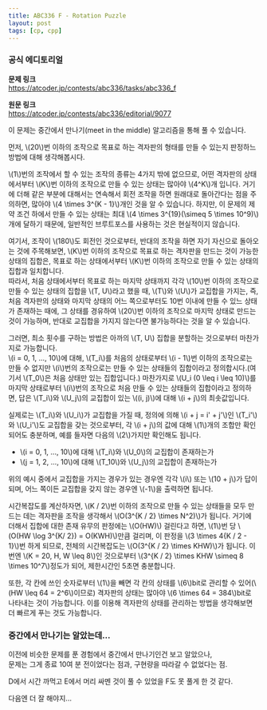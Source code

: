 ```yaml
---
title: ABC336 F - Rotation Puzzle
layout: post
tags: [cp, cpp]
---
```

### 공식 에디토리얼

**문제 링크**  
<https://atcoder.jp/contests/abc336/tasks/abc336_f>

**원문 링크**  
<https://atcoder.jp/contests/abc336/editorial/9077>

이 문제는 중간에서 만나기(meet in the middle) 알고리즘을 통해 풀 수 있습니다.

먼저, \\(20\\)번 이하의 조작으로 목표로 하는 격자판의 형태를 만들 수 있는지 판정하느 방법에 대해 생각해봅시다.

\\(1\\)번의 조작에서 할 수 있는 조작의 종류는 4가지 밖에 없으므로, 어떤 격자판의 상태에서부터 \\(K\\)번 이하의 조작으로 만들 수 있는 상태는 많아야 \\(4^K\\)개 입니다. 거기에 더해 같은 부분에 대해서는 연속해서 회전 조작을 하면 원래대로 돌아간다는 점을 주의하면, 많아야 \\(4 \times 3^{K - 1}\\)개인 것을 알 수 있습니다. 하지만, 이 문제의 제약 조건 하에서 만들 수 있는 상태는 최대 \\\(4 \times 3^{19}(\simeq 5 \times 10^9)\\)개에 달하기 때문에, 일반적인 브루트포스를 사용하는 것은 현실적이지 않습니다.

여기서, 조작이 \\(180\\)도 회전인 것으로부터, 반대의 조작을 하면 자기 자신으로 돌아오는 것에 주목해보면, \\(K\\)번 이하의 조작으로 목표로 하는 격자판을 만드는 것이 가능한 상태의 집합은, 목표로 하는 상태에서부터 \\(K\\)번 이하의 조작으로 만들 수 있는 상태의 집합과 일치합니다.  
따라서, 처음 상태에서부터 목표로 하는 마지막 상태까지 각각 \\(10\\)번 이하의 조작으로 만들 수 있는 상태의 집합을 \\(T, U\\)라고 했을 때, \\(T\\)와 \\(U\\)가 교집합을 가지는, 즉, 처음 격자판의 상태와 마지막 상태의 어느 쪽으로부터도 10번 이내에 만들 수 있느 상태가 존재하는 때에, 그 상태를 경유하여 \\(20\\)번 이하의 조작으로 마지막 상태로 만드는 것이 가능하며, 반대로 교집합을 가지지 않는다면 불가능하다는 것을 알 수 있습니다.

그러면, 최소 횟수를 구하는 방법은 아까의 \\(T, U\\) 집합을 분할하는 것으로부터 마찬가지로 가능합니다.  
\\(i = 0, 1, ..., 10\\)에 대해, \\(T_i\\)를 처음의 상태로부터 \\(i - 1\\)번 이하의 조작으로는 만들 수 없지만 \\(i\\)번의 조작으로는 만들 수 있는 상태들의 집합이라고 정의합시다.(여기서 \\(T_0\\)은 처음 상태만 있는 집합입니다.) 마찬가지로 \\(U_i (0 \leq i \leq 10)\\)를 마지막 상태로부터 \\(i\\)번의 조작으로 처음 만들 수 있는 상태들의 집합이라고 정의하면, 답은 \\(T_i\\)와 \\(U_j\\)의 교집합이 있는 \\((i, j)\\)에 대해 \\(i + j\\)의 최솟값입니다.

실제로는 \\(T_i\\)와 \\(U_i\\)가 교집합을 가질 때, 정의에 의해 \\(i + j = i' + j'\\)인 \\(T_i'\\)와 \\(U_i'\\)도 교집합을 갖는 것으로부터, 각 \\(i + j\\)의 값에 대해 \\(1\\)개의 조합만 확인되어도 충분하며, 예를 들자면 다음의 \\(2\\)가지만 확인해도 됩니다.

- \\(i = 0, 1, ..., 10\\)에 대해 \\(T_i\\)와 \\(U_0\\)의 교집합이 존재하는가
- \\(j = 1, 2, ..., 10\\)에 대해 \\(T_10\\)와 \\(U_j\\)의 교집합이 존재하는가

위의 예시 중에서 교집합을 가지는 경우가 있는 경우엔 각각 \\(i\\) 또는 \\(10 + j\\)가 답이 되며, 어느 쪽이든 교집합을 갖지 않는 경우엔 \\(-1\\)을 출력하면 됩니다.

시간복잡도를 계산하자면, \\(K / 2\\)번 이하의 조작으로 만들 수 있는 상태들을 모두 만드는 데는 격자판을 조작을 생각해서 \\(O(3^{K / 2} \times N^2)\\)가 됩니다. 거기에 더해서 집합에 대한 존재 유무의 판정에는 \\(O(HW)\\) 걸린다고 하면, \\(1\\)번 당 \\(O(HW \log 3^{K/ 2}) = O(KWH)\\)만큼 걸리며, 이 판정을 \\(3 \times 4{K / 2 - 1}\\)번 하게 되므로, 전체의 시간복잡도는 \\(O(3^{K / 2} \times KHW)\\)가 됩니다. 이번엔 \\(K = 20, H, W \leq 8\\)인 것으로부터 \\(3^{K / 2} \times KHW \simeq 8 \times 10^7\\)정도가 되어, 제한시간인 5초면 충분합니다.

또한, 각 칸에 쓰인 숫자로부터 \\(1\\)을 빼면 각 칸의 상태를 \\(6\\)bit로 관리할 수 있어(\\(HW \leq 64 = 2^6\\)이므로) 격자판의 상태는 많아야 \\(6 \times 64 = 384\\)bit로 나타내는 것이 가능합니다. 이를 이용해 격자판의 상태를 관리하는 방법을 생각해보면 더 빠르게 푸는 것도 가능합니다.

### 중간에서 만나기는 알았는데...
이전에 비슷한 문제를 푼 경험에서 중간에서 만나기인건 보고 알았으나,  
문제는 그게 종료 10여 분 전이었다는 점과, 구현량을 따라갈 수 없었다는 점.

D에서 시간 까먹고 E에서 머리 싸멘 것이 풀 수 있었을 F도 못 풀게 한 것 같다.

다음엔 더 잘 해야지...